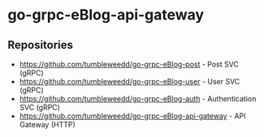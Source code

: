  # go-grpc-eBlog-api-gateway
## Repositories
* https://github.com/tumbleweedd/go-grpc-eBlog-post - Post SVC (gRPC)
* https://github.com/tumbleweedd/go-grpc-eBlog-user - User SVC (gRPC)
* https://github.com/tumbleweedd/go-grpc-eBlog-auth - Authentication SVC (gRPC)
* https://github.com/tumbleweedd/go-grpc-eBlog-api-gateway - API Gateway (HTTP)
